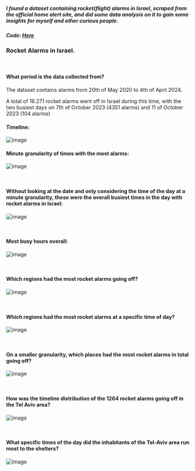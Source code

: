 ##### I found a dataset containing rocket(flight) alarms in Israel, scraped from the official home alert site, and did some data analysis on it to gain some insights for myself and other curious people. 
##### Code: [Here](https://github.com/ToriiX/miniprojects/blob/main/Rocketalarms.ipynb)



### Rocket Alarms in Israel.
<br>

#### What period is the data collected from?

The dataset contains alarms from 20th of May 2020 to 4th of April 2024.

A total of 16.271 rocket alarms went off in Israel during this time, with the two busiest days on 7th of October 2023 (4351 alarms) and 11 of October 2023 (104 alarms)
<br>

#### Timeline:

![image](https://github.com/user-attachments/assets/2c7e8c92-c750-454e-a760-c310eaa8992d)
<br>


#### Minute granularity of times with the most alarms:

![image](https://github.com/user-attachments/assets/8a6d3b3a-5e38-4d3f-8904-13aae2906888)

<br>


#### Without looking at the date and only considering the time of the day at a minute granularity, these were the overall busiest times in the day  with rocket alarms in Israel:

![image](https://github.com/user-attachments/assets/8e489cf7-8f63-475c-9e0e-34e0bd675eb2)

<br>

#### Most busy hours overall:
![image](https://github.com/user-attachments/assets/00d1a9f3-4852-4b59-aedc-9583e622b0cf)

<br>

#### Which regions had the most rocket alarms going off?

![image](https://github.com/user-attachments/assets/28eebb05-fa1b-41cc-94f5-11cc4eaabb01)

<br>

#### Which regions had the most rocket alarms at a specific time of day?

![image](https://github.com/user-attachments/assets/ce57a19d-26a8-4dc9-bcd7-8603fa1b9e06)

<br>

#### On a smaller granularity, which places had the most rocket alarms in total going off?

![image](https://github.com/user-attachments/assets/3efa671a-1209-4c10-b932-4fa9b82aad7d)

<br>

#### How was the timeline distribution of the 1264 rocket alarms going off in the Tel Aviv area?

![image](https://github.com/user-attachments/assets/d22d8daa-e580-49f0-bb82-6e1795102ee9)

<br>

#### What specific times of the day did the inhabitants of the Tel-Aviv area run most to the shelters?

![image](https://github.com/user-attachments/assets/964fb106-7b50-4e7d-8c3c-c5d7b9cdd15e)






